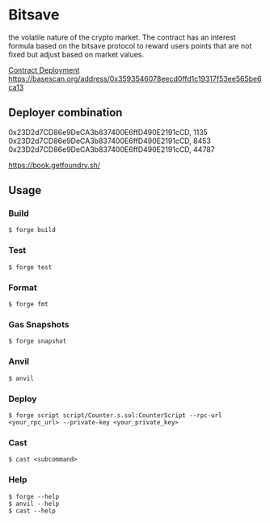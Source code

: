 # Bitsave
the volatile nature of the crypto market. 
The contract has an interest formula based on the bitsave protocol to 
reward users points that are not fixed but adjust based on market
values. 

[Contract Deployment](https://basescan.org/address/0x3593546078eecd0ffd1c19317f53ee565be6ca13)
https://basescan.org/address/0x3593546078eecd0ffd1c19317f53ee565be6ca13

## Deployer combination
0x23D2d7CD86e9DeCA3b837400E6ffD490E2191cCD, 1135
0x23D2d7CD86e9DeCA3b837400E6ffD490E2191cCD, 8453
0x23D2d7CD86e9DeCA3b837400E6ffD490E2191cCD, 44787

https://book.getfoundry.sh/

## Usage

### Build

```shell
$ forge build
```

### Test

```shell
$ forge test
```

### Format

```shell
$ forge fmt
```

### Gas Snapshots

```shell
$ forge snapshot
```

### Anvil

```shell
$ anvil
```

### Deploy

```shell
$ forge script script/Counter.s.sol:CounterScript --rpc-url <your_rpc_url> --private-key <your_private_key>
```

### Cast

```shell
$ cast <subcommand>
```

### Help

```shell
$ forge --help
$ anvil --help
$ cast --help
```
